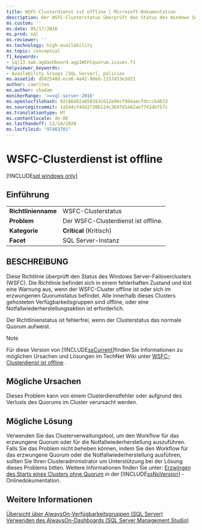```yaml
---
title: WSFC-Clusterdienst ist offline | Microsoft-Dokumentation
description: Der WSFC-Clusterstatus überprüft den Status des Windows Server-Failoverclusters. Die Richtlinie ist fehlerhaft, wenn der Cluster offline ist oder sich im erzwungenen Quorumstatus befindet.
ms.custom: ''
ms.date: 05/17/2016
ms.prod: sql
ms.reviewer: ''
ms.technology: high-availability
ms.topic: conceptual
f1_keywords:
- sql13.swb.agdashboard.agp1WSFCquorum.issues.f1
helpviewer_keywords:
- Availability Groups [SQL Server], policies
ms.assetid: d502548d-ece6-4a42-9ded-2157d33e3d21
author: cawrites
ms.author: chadam
monikerRange: '>=sql-server-2016'
ms.openlocfilehash: 02c86482a858283c612e96cf994aecfdcccb4633
ms.sourcegitcommit: 1a544cf4dd2720b124c3697d1e62ae7741db757c
ms.translationtype: HT
ms.contentlocale: de-DE
ms.lasthandoff: 12/14/2020
ms.locfileid: "97463701"
---
```

# <a name="wsfc-cluster-service-is-offline"></a>WSFC-Clusterdienst ist offline

[!INCLUDE[sql windows only](../../../includes/applies-to-version/sql-windows-only.md)]
    
## <a name="introduction"></a>Einführung  
  
|||  
|-|-|  
|**Richtlinienname**|WSFC-Clusterstatus|  
|**Problem**|Der WSFC-Clusterdienst ist offline.|  
|**Kategorie**|**Critical** (Kritisch)|  
|**Facet**|SQL Server-Instanz|  
  
## <a name="description"></a>BESCHREIBUNG  
 Diese Richtlinie überprüft den Status des Windows Server-Failoverclusters (WSFC). Die Richtlinie befindet sich in einem fehlerhaften Zustand und löst eine Warnung aus, wenn der WSFC-Cluster offline ist oder sich im erzwungenen Quorumstatus befindet. Alle innerhalb dieses Clusters gehosteten Verfügbarkeitsgruppen sind offline, oder eine Notfallwiederherstellungsaktion ist erforderlich.  
  
 Der Richtlinienstatus ist fehlerfrei, wenn der Clusterstatus das normale Quorum aufweist.  
  
> [!NOTE]  
>  Für diese Version von [!INCLUDE[ssCurrent](../../../includes/sscurrent-md.md)]finden Sie Informationen zu möglichen Ursachen und Lösungen im TechNet Wiki unter [WSFC-Clusterdienst ist offline](https://go.microsoft.com/fwlink/p/?LinkId=220849) .  
  
## <a name="possible-causes"></a>Mögliche Ursachen  
 Dieses Problem kann von einem Clusterdienstfehler oder aufgrund des Verlusts des Quorums im Cluster verursacht werden.  
  
## <a name="possible-solution"></a>Mögliche Lösung  
 Verwenden Sie das Clusterverwaltungstool, um den Workflow für das erzwungene Quorum oder für die Notfallwiederherstellung auszuführen. Falls Sie das Problem nicht beheben können, indem Sie den Workflow für das erzwungene Quorum oder die Notfallwiederherstellung ausführen, sollten Sie Ihren Clusteradministrator um Unterstützung bei der Lösung dieses Problems bitten. Weitere Informationen finden Sie unter: [Erzwingen des Starts eines Clusters ohne Quorum](../../../sql-server/failover-clusters/windows/force-a-wsfc-cluster-to-start-without-a-quorum.md) in der [!INCLUDE[ssNoVersion](../../../includes/ssnoversion-md.md)] -Onlinedokumentation.  
  
## <a name="see-also"></a>Weitere Informationen  
 [Übersicht über AlwaysOn-Verfügbarkeitsgruppen &#40;SQL Server&#41;](../../../database-engine/availability-groups/windows/overview-of-always-on-availability-groups-sql-server.md)   
 [Verwenden des AlwaysOn-Dashboards &#40;SQL Server Management Studio&#41;](../../../database-engine/availability-groups/windows/use-the-always-on-dashboard-sql-server-management-studio.md)  
  
  
